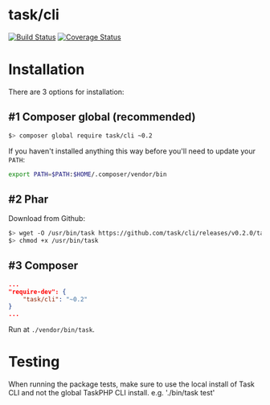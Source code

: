 task/cli
========

[![Build Status](https://travis-ci.org/taskphp/cli.svg?branch=master)](https://travis-ci.org/taskphp/cli)
[![Coverage Status](https://coveralls.io/repos/taskphp/cli/badge.png?branch=master)](https://coveralls.io/r/taskphp/cli?branch=master)

Installation
============

There are 3 options for installation:

#1 Composer global (recommended)
--------------------------------
```bash
$> composer global require task/cli ~0.2
```
If you haven't installed anything this way before you'll need to update your `PATH`:
```bash
export PATH=$PATH:$HOME/.composer/vendor/bin
```

#2 Phar
-------

Download from Github:
```bash
$> wget -O /usr/bin/task https://github.com/task/cli/releases/v0.2.0/task.phar
$> chmod +x /usr/bin/task
```

#3 Composer
-----------
```json
...
"require-dev": {
    "task/cli": "~0.2"
}
...
```
Run at `./vendor/bin/task`.

Testing
=======

When running the package tests, make sure to use the local install of Task CLI and not 
the global TaskPHP CLI install. e.g. './bin/task test'
